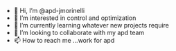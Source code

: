- 👋 Hi, I’m @apd-jmorinelli
- 👀 I’m interested in control and optimization
- 🌱 I’m currently learning whatever new projects require
- 💞️ I’m looking to collaborate with my apd team
- 📫 How to reach me ...work for apd

<!---
apd-jmorinelli/apd-jmorinelli is a ✨ special ✨ repository because its `README.md` (this file) appears on your GitHub profile.
You can click the Preview link to take a look at your changes.
--->
